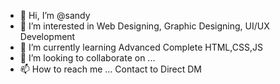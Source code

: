 - 👋 Hi, I’m @sandy
- 👀 I’m interested in Web Designing, Graphic Designing, UI/UX Development 
- 🌱 I’m currently learning Advanced Complete HTML,CSS,JS
- 💞️ I’m looking to collaborate on ...
- 📫 How to reach me ... Contact to Direct DM

<!---
sandylifep/sandylifep is a ✨ special ✨ repository because its `README.md` (this file) appears on your GitHub profile.
You can click the Preview link to take a look at your changes.
--->
